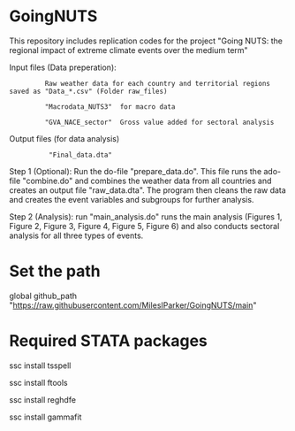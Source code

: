 # GoingNUTS

This repository includes replication codes for the project "Going NUTS: the regional impact of extreme climate events over the medium term"

Input files (Data preperation): 

             Raw weather data for each country and territorial regions saved as "Data_*.csv" (Folder raw_files)
             
             "Macrodata_NUTS3"  for macro data
             
             "GVA_NACE_sector"  Gross value added for sectoral analysis


Output files (for data analysis)

              "Final_data.dta" 



Step 1 (Optional): 
              Run the do-file "prepare_data.do".  This file runs the ado-file "combine.do" and combines the weather data from all countries and creates an output file "raw_data.dta".
              The program then cleans the raw data and creates the event variables and subgroups for further analysis.

Step 2 (Analysis): run "main_analysis.do" runs the main analysis (Figures 1, Figure 2, Figure 3, Figure 4, Figure 5, Figure 6)
       and also conducts sectoral analysis for all three types of events. 

# Set the path

global github_path "https://raw.githubusercontent.com/MilesIParker/GoingNUTS/main"

# Required STATA packages 

ssc install tsspell 

ssc install ftools 

ssc install reghdfe

ssc install gammafit
